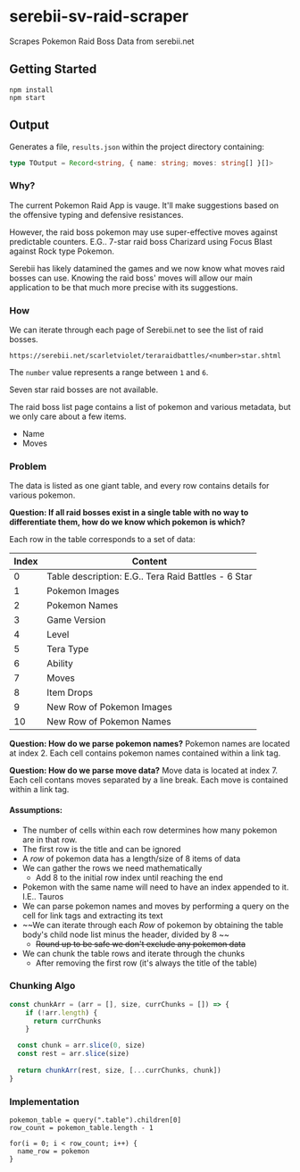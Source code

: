# serebii-sv-raid-scraper
 Scrapes Pokemon Raid Boss Data from serebii.net

 ## Getting Started

```
npm install
npm start
```

## Output
Generates a file, `results.json` within the project directory containing:

```typescript
type TOutput = Record<string, { name: string; moves: string[] }[]>
```

### Why?

The current Pokemon Raid App is vauge. It'll make suggestions based on the offensive typing and defensive resistances. 

However, the raid boss pokemon may use super-effective moves against predictable counters. E.G.. 7-star raid boss Charizard using Focus Blast against Rock type Pokemon.

Serebii has likely datamined the games and we now know what moves raid bosses can use. Knowing the raid boss' moves will allow our main application to be that much more precise with its suggestions.

### How

We can iterate through each page of Serebii.net to see the list of raid bosses.

`https://serebii.net/scarletviolet/teraraidbattles/<number>star.shtml`

The `number` value represents a range between `1` and `6`.

Seven star raid bosses are not available.

The raid boss list page contains a list of pokemon and various metadata, but we only care about a few items.

- Name
- Moves

### Problem
The data is listed as one giant table, and every row contains details for various pokemon.

**Question:  If all raid bosses exist in a single table with no way to differentiate them, how do we know which pokemon is which?**

Each row in the table corresponds to a set of data:

|Index| Content|
|---|---|
|0| Table description: E.G.. Tera Raid Battles - 6 Star|
|1|Pokemon Images|
|2|Pokemon Names|
|3|Game Version|
|4|Level|
|5|Tera Type|
|6|Ability|
|7|Moves|
|8|Item Drops|
|9|New Row of Pokemon Images|
|10|New Row of Pokemon Names|

**Question: How do we parse pokemon names?**
Pokemon names are located at index 2. Each cell contains pokemon names contained within a link tag.

**Question: How do we parse move data?**
Move data is located at index 7. Each cell contans moves separated by a line break. Each move is contained within a link tag.

#### Assumptions:
- The number of cells within each row determines how many pokemon are in that row.
- The first row is the title and can be ignored
- A *row* of pokemon data has a length/size of 8 items of data
- We can gather the rows we need mathematically
	- Add 8 to the initial row index until reaching the end
- Pokemon with the same name will need to have an index appended to it. I.E.. Tauros
- We can parse pokemon names and moves by performing a query on the cell for link tags and extracting its text
- ~~We can iterate through each *Row* of pokemon by obtaining the table body's child node list minus the header, divided by 8 ~~
	- ~~Round up to be safe we don't exclude any pokemon data~~
- We can chunk the table rows and iterate through the chunks
	- After removing the first row (it's always the title of the table)

### Chunking Algo
```js
const chunkArr = (arr = [], size, currChunks = []) => {
	if (!arr.length) {
	  return currChunks
	}

  const chunk = arr.slice(0, size)
  const rest = arr.slice(size)
  
  return chunkArr(rest, size, [...currChunks, chunk])
}
```


### Implementation

```
pokemon_table = query(".table").children[0]
row_count = pokemon_table.length - 1

for(i = 0; i < row_count; i++) {
  name_row = pokemon
}
```
